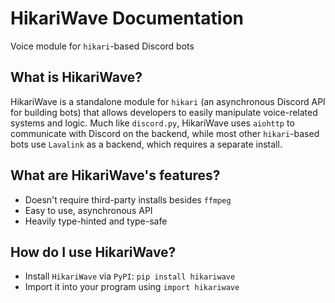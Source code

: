 # HikariWave Documentation

Voice module for `hikari`-based Discord bots

## What is HikariWave?

HikariWave is a standalone module for `hikari` (an asynchronous Discord API for building bots) that allows developers to easily manipulate voice-related systems and logic. Much like `discord.py`, HikariWave uses `aiohttp` to communicate with Discord on the backend, while most other `hikari`-based bots use `Lavalink` as a backend, which requires a separate install.

## What are HikariWave's features?

- Doesn't require third-party installs besides `ffmpeg`
- Easy to use, asynchronous API
- Heavily type-hinted and type-safe

## How do I use HikariWave?

- Install `HikariWave` via `PyPI`: `pip install hikariwave`
- Import it into your program using `import hikariwave`
